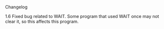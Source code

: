 Changelog

1.6 Fixed bug related to WAIT.
Some program that used WAIT once may not clear it, so this affects this program.
